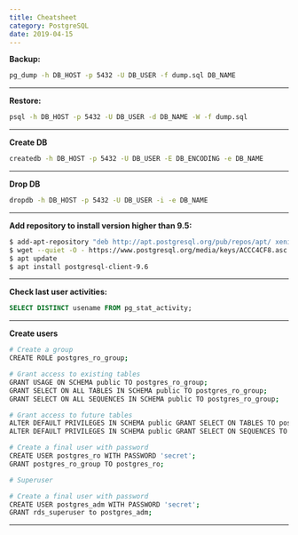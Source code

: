```yaml
---
title: Cheatsheet
category: PostgreSQL
date: 2019-04-15
---
```


**Backup:**
```bash
pg_dump -h DB_HOST -p 5432 -U DB_USER -f dump.sql DB_NAME
```

-----

**Restore:**
```bash
psql -h DB_HOST -p 5432 -U DB_USER -d DB_NAME -W -f dump.sql
```

-----

**Create DB**
```bash
createdb -h DB_HOST -p 5432 -U DB_USER -E DB_ENCODING -e DB_NAME
```

-----

**Drop DB**
```bash
dropdb -h DB_HOST -p 5432 -U DB_USER -i -e DB_NAME
```

-----

**Add repository to install version higher than 9.5:**
```bash
$ add-apt-repository "deb http://apt.postgresql.org/pub/repos/apt/ xenial-pgdg main"
$ wget --quiet -O - https://www.postgresql.org/media/keys/ACCC4CF8.asc | apt-key add -
$ apt update
$ apt install postgresql-client-9.6
```

-----

**Check last user activities:**
```SQL
SELECT DISTINCT usename FROM pg_stat_activity;
```

-----

**Create users**
```bash
# Create a group
CREATE ROLE postgres_ro_group;

# Grant access to existing tables
GRANT USAGE ON SCHEMA public TO postgres_ro_group;
GRANT SELECT ON ALL TABLES IN SCHEMA public TO postgres_ro_group;
GRANT SELECT ON ALL SEQUENCES IN SCHEMA public TO postgres_ro_group;

# Grant access to future tables
ALTER DEFAULT PRIVILEGES IN SCHEMA public GRANT SELECT ON TABLES TO postgres_ro_group;
ALTER DEFAULT PRIVILEGES IN SCHEMA public GRANT SELECT ON SEQUENCES TO postgres_ro_group;

# Create a final user with password
CREATE USER postgres_ro WITH PASSWORD 'secret';
GRANT postgres_ro_group TO postgres_ro;

# Superuser 

# Create a final user with password
CREATE USER postgres_adm WITH PASSWORD 'secret';
GRANT rds_superuser to postgres_adm;
```

-----

